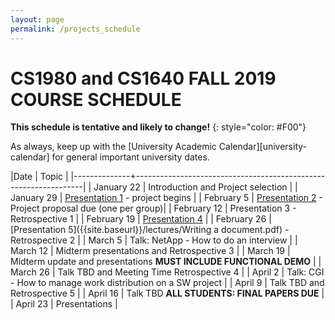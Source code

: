 ```yaml
---
layout: page
permalink: /projects_schedule
---
```


# CS1980 and CS1640 FALL 2019 COURSE SCHEDULE #

**This schedule is tentative and likely to change!**
{: style="color: #F00"}

As always, keep up with the [University Academic Calendar][university-calendar] for general important university dates.

|Date          | Topic                                                           |
|--------------+-----------------------------------------------------------------|
| January 22  | Introduction and Project selection |
| January 29  | [Presentation 1]({{site.baseurl}}/lectures/Capstone_Lecture1.pdf) - project begins |
| February 5  | [Presentation 2]({{site.baseurl}}/lectures/Capstone_Lecture2_RequirementsElicitation.pdf)  - Project proposal due (one per group)|
| February 12  | Presentation 3 - Retrospective 1 |
| February 19  | [Presentation 4]({{site.baseurl}}/lectures/lecture-on-presentations.pdf) |
| February 26 | [Presentation 5]({{site.baseurl}}/lectures/Writing a document.pdf) - Retrospective 2 |
| March 5  | Talk: NetApp - How to do an interview |
| March 12 | Midterm presentations and Retrospective 3 |
| March 19     | Midterm update and presentations **MUST INCLUDE FUNCTIONAL DEMO** |
| March 26    | Talk TBD and Meeting Time Retrospective 4 |
| April 2    | Talk: CGI - How to manage work distribution on a SW project |
| April 9    | Talk TBD and Retrospective 5 |
| April 16     | Talk TBD **ALL STUDENTS: FINAL PAPERS DUE** |
| April 23    | Presentations |
